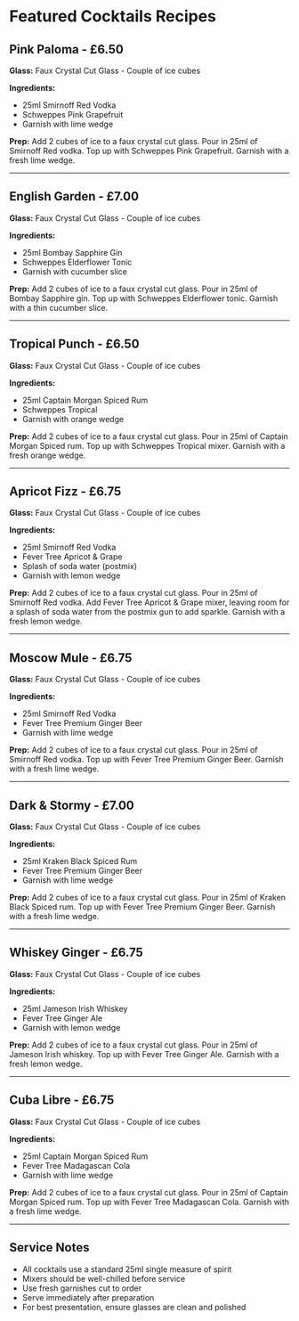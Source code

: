 # Featured Cocktails Recipes

## Pink Paloma - £6.50

**Glass:** Faux Crystal Cut Glass - Couple of ice cubes

**Ingredients:**
- 25ml Smirnoff Red Vodka
- Schweppes Pink Grapefruit
- Garnish with lime wedge

**Prep:**
Add 2 cubes of ice to a faux crystal cut glass. Pour in 25ml of Smirnoff Red vodka. Top up with Schweppes Pink Grapefruit. Garnish with a fresh lime wedge.

---

## English Garden - £7.00

**Glass:** Faux Crystal Cut Glass - Couple of ice cubes

**Ingredients:**
- 25ml Bombay Sapphire Gin
- Schweppes Elderflower Tonic
- Garnish with cucumber slice

**Prep:**
Add 2 cubes of ice to a faux crystal cut glass. Pour in 25ml of Bombay Sapphire gin. Top up with Schweppes Elderflower tonic. Garnish with a thin cucumber slice.

---

## Tropical Punch - £6.50

**Glass:** Faux Crystal Cut Glass - Couple of ice cubes

**Ingredients:**
- 25ml Captain Morgan Spiced Rum
- Schweppes Tropical
- Garnish with orange wedge

**Prep:**
Add 2 cubes of ice to a faux crystal cut glass. Pour in 25ml of Captain Morgan Spiced rum. Top up with Schweppes Tropical mixer. Garnish with a fresh orange wedge.

---

## Apricot Fizz - £6.75

**Glass:** Faux Crystal Cut Glass - Couple of ice cubes

**Ingredients:**
- 25ml Smirnoff Red Vodka
- Fever Tree Apricot & Grape
- Splash of soda water (postmix)
- Garnish with lemon wedge

**Prep:**
Add 2 cubes of ice to a faux crystal cut glass. Pour in 25ml of Smirnoff Red vodka. Add Fever Tree Apricot & Grape mixer, leaving room for a splash of soda water from the postmix gun to add sparkle. Garnish with a fresh lemon wedge.

---

## Moscow Mule - £6.75

**Glass:** Faux Crystal Cut Glass - Couple of ice cubes

**Ingredients:**
- 25ml Smirnoff Red Vodka
- Fever Tree Premium Ginger Beer
- Garnish with lime wedge

**Prep:**
Add 2 cubes of ice to a faux crystal cut glass. Pour in 25ml of Smirnoff Red vodka. Top up with Fever Tree Premium Ginger Beer. Garnish with a fresh lime wedge.

---

## Dark & Stormy - £7.00

**Glass:** Faux Crystal Cut Glass - Couple of ice cubes

**Ingredients:**
- 25ml Kraken Black Spiced Rum
- Fever Tree Premium Ginger Beer
- Garnish with lime wedge

**Prep:**
Add 2 cubes of ice to a faux crystal cut glass. Pour in 25ml of Kraken Black Spiced rum. Top up with Fever Tree Premium Ginger Beer. Garnish with a fresh lime wedge.

---

## Whiskey Ginger - £6.75

**Glass:** Faux Crystal Cut Glass - Couple of ice cubes

**Ingredients:**
- 25ml Jameson Irish Whiskey
- Fever Tree Ginger Ale
- Garnish with lemon wedge

**Prep:**
Add 2 cubes of ice to a faux crystal cut glass. Pour in 25ml of Jameson Irish whiskey. Top up with Fever Tree Ginger Ale. Garnish with a fresh lemon wedge.

---

## Cuba Libre - £6.75

**Glass:** Faux Crystal Cut Glass - Couple of ice cubes

**Ingredients:**
- 25ml Captain Morgan Spiced Rum
- Fever Tree Madagascan Cola
- Garnish with lime wedge

**Prep:**
Add 2 cubes of ice to a faux crystal cut glass. Pour in 25ml of Captain Morgan Spiced rum. Top up with Fever Tree Madagascan Cola. Garnish with a fresh lime wedge.

---

## Service Notes

- All cocktails use a standard 25ml single measure of spirit
- Mixers should be well-chilled before service
- Use fresh garnishes cut to order
- Serve immediately after preparation
- For best presentation, ensure glasses are clean and polished